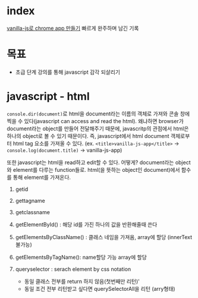 # index

[vanilla-js로 chrome app 만들기](https://nomadcoders.co/javascript-for-beginners/lectures/2881) 빠르게 완주하며 남긴 기록

# 목표

- 초급 단계 강의를 통해 javascript 감각 되살리기

# javascript - html

`console.dir(document)`로 html을 document라는 이름의 객체로 가져와 콘솔 창에 찍을 수 있다(javascript can access and read the html). 왜냐하면 browser가 document라는 object를 만들어 전달해주기 때문에, javascritp의 관점에서 html은 하나의 object로 볼 수 있기 때문이다. 즉, javascript에서 html document 객체로부터 html tag 요소를 가져올 수 있다. (ex. `<title>vanilla-js-app</title>` -> `console.log(document.title)` -> vanilla-js-app)

또한 javascript는 html을 read하고 edit할 수 있다. 어떻게? document라는 object와 element를 다루는 function들로. html(을 뜻하는 object인 document)에서 함수를 통해 element를 가져온다.

1. getid
2. gettagname
3. getclassname

4. getElementById() : 해당 id를 가진 하나의 값을 반환해줄때 쓴다
5. getElementsByClassName() : 클래스 네임을 가져옴, array에 할당 (innerText불가능)
6. getElementsByTagName(): name할당 가능 array에 할당
7. queryselector : serach element by css notation
   - 동일 클래스 전부를 return 하지 않음(첫번째만 리턴)'
   - 동일 조건 전부 리턴받고 싶다면 querySelectorAll을 리턴 (arry형태)
